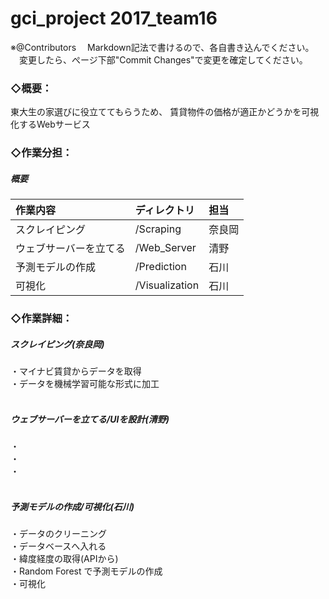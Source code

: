 # gci_project  2017_team16
※@Contributors
　Markdown記法で書けるので、各自書き込んでください。<br>
　変更したら、ぺージ下部"Commit Changes"で変更を確定してください。<br>

### ◇概要：<br>
東大生の家選びに役立ててもらうため、
賃貸物件の価格が適正かどうかを可視化するWebサービス<br>

### ◇作業分担：

##### 概要

|作業内容|ディレクトリ|担当|
|:--|:--|:--|
|スクレイピング|/Scraping|奈良岡|
|ウェブサーバーを立てる|/Web_Server|清野|
|予測モデルの作成|/Prediction|石川|
|可視化|/Visualization|石川|

### ◇作業詳細：

##### スクレイピング(奈良岡)<br>
・マイナビ賃貸からデータを取得<br>
・データを機械学習可能な形式に加工<br>
<br>

##### ウェブサーバーを立てる/UIを設計(清野)<br>
・<br>
・<br>
・<br>
<br>

##### 予測モデルの作成/可視化(石川)<br>
・データのクリーニング<br>
・データベースへ入れる<br>
・緯度経度の取得(APIから)<br>
・Random Forest で予測モデルの作成<br>
・可視化<br>
<br>
